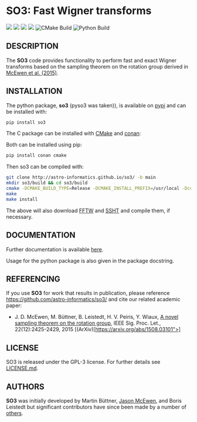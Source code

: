 # SO3: Fast Wigner transforms
[docs-img]: https://img.shields.io/badge/docs-stable-blue.svg
[docs-url]: http://astro-informatics.github.io/so3/
[bintray-img]: https://img.shields.io/bintray/v/astro-informatics/astro-informatics/so3:astro-informatics?label=C%20package
[bintray-url]: https://bintray.com/astro-informatics/astro-informatics/so3:astro-informatics/1.3.0:stable/link
[pypi-img]: https://badge.fury.io/py/so3.svg
[pypi-url]: https://badge.fury.io/py/so3
[codefactor-img]: https://www.codefactor.io/repository/github/astro-informatics/so3/badge/main
[codefactor-url]: https://www.codefactor.io/repository/github/astro-informatics/so3/overview/main

[![][docs-img]][docs-url]
[![][bintray-img]][bintray-url]
[![][pypi-img]][pypi-url]
[![][codefactor-img]][codefactor-url]
![CMake Build](https://github.com/astro-informatics/so3/workflows/CMake%20Build/badge.svg)
![Python Build](https://github.com/astro-informatics/so3/workflows/Python%20Build/badge.svg)

## DESCRIPTION

The <strong>SO3</strong> code provides functionality to perform fast and exact Wigner transforms based on the sampling theorem on the rotation group derived in [McEwen et al. (2015)](http://www.jasonmcewen.org/publication/mcewen-so-3/).

## INSTALLATION

 The python package, <strong>so3</strong> (pyso3 was taken)), is available on <a href="https://pypi.org/project/so3/">pypi</a> and can be installed with: 
 
 ```bash
 pip install so3
 ```

The C package can be installed with [CMake](https://cmake.org) and
[conan](https://docs.conan.io/en/latest/howtos/other_languages_package_manager/python.html):

Both can be installed using pip:

```bash
pip install conan cmake
```

Then so3 can be compiled with:

```bash
git clone http://astro-informatics.github.io/so3/ -b main
mkdir so3/build && cd so3/build
cmake -DCMAKE_BUILD_TYPE=Release -DCMAKE_INSTALL_PREFIX=/usr/local -Dconan_deps=True ..
make
make install
```

The above will also download [FFTW](https://www.fftw.org) and
[SSHT](https://www.github.com/astro-informatics/ssht) and compile them, if
necessary.


## DOCUMENTATION

Further documentation is available [here](https://astro-informatics.github.io/so3/).

Usage for the python package is also given in the package docstring.


## REFERENCING

If you use **SO3** for work that results in publication, please reference <a
href="http://github.com/astro-informatics/so3">https://github.com/astro-informatics/so3/</a>
and cite our related academic paper:

- J. D. McEwen, M. B&uuml;ttner, B. Leistedt, H. V. Peiris, Y. Wiaux, [A novel sampling theorem on the rotation group](http://www.jasonmcewen.org/publication/mcewen-so-3/), IEEE Sig. Proc. Let., 22(12):2425-2429, 2015 [(ArXiv)[https://arxiv.org/abs/1508.03101">]



## LICENSE

SO3 is released under the GPL-3 license.  For further details see 
[LICENSE.md](https://github.com/astro-informatics/so3/blob/main/LICENSE.md).

## AUTHORS

**SO3** was initially developed by Martin B&uuml;ttner, <a href="http://www.jasonmcewen.org/">Jason McEwen</a>, and Boris Leistedt but significant contributors have since been made by a number of [others](https://github.com/astro-informatics/so3/graphs/contributors).
  </p>